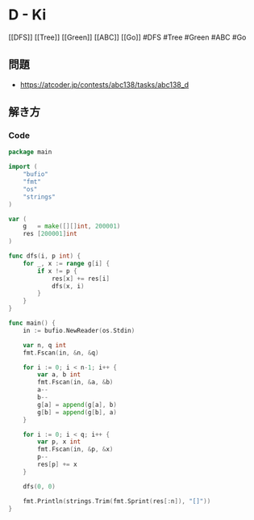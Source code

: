 # D - Ki
[[DFS]] [[Tree]] [[Green]] [[ABC]] [[Go]]
#DFS #Tree #Green #ABC #Go 

## 問題
- https://atcoder.jp/contests/abc138/tasks/abc138_d

## 解き方
### Code
```go
package main

import (
	"bufio"
	"fmt"
	"os"
	"strings"
)

var (
	g   = make([][]int, 200001)
	res [200001]int
)

func dfs(i, p int) {
	for _, x := range g[i] {
		if x != p {
			res[x] += res[i]
			dfs(x, i)
		}
	}
}

func main() {
	in := bufio.NewReader(os.Stdin)

	var n, q int
	fmt.Fscan(in, &n, &q)

	for i := 0; i < n-1; i++ {
		var a, b int
		fmt.Fscan(in, &a, &b)
		a--
		b--
		g[a] = append(g[a], b)
		g[b] = append(g[b], a)
	}

	for i := 0; i < q; i++ {
		var p, x int
		fmt.Fscan(in, &p, &x)
		p--
		res[p] += x
	}

	dfs(0, 0)

	fmt.Println(strings.Trim(fmt.Sprint(res[:n]), "[]"))
}
```